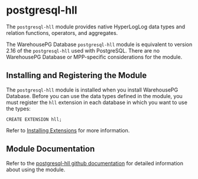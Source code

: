 # postgresql\-hll

The `postgresql-hll` module provides native HyperLogLog data types and relation functions, operators, and aggregates.

The WarehousePG Database `postgresql-hll` module is equivalent to version 2.16 of the `postgresql-hll` used with PostgreSQL. There are no WarehousePG Database or MPP-specific considerations for the module.

## <a id="topic_reg"></a>Installing and Registering the Module 

The `postgresql-hll` module is installed when you install WarehousePG Database. Before you can use the data types defined in the module, you must register the `hll` extension in each database in which you want to use the types:

```
CREATE EXTENSION hll;
```

Refer to [Installing Extensions](../../install_guide/install_extensions.html) for more information.

## <a id="topic_info"></a>Module Documentation 

Refer to the [postgresql-hll github documentation](https://github.com/citusdata/postgresql-hll) for detailed information about using the module.

